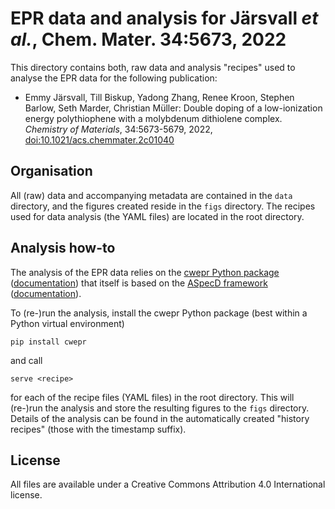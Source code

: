 # EPR data and analysis for Järsvall *et al.*, Chem. Mater. 34:5673, 2022

This directory contains both, raw data and analysis "recipes" used to analyse the EPR data for the following publication:

 * Emmy Järsvall, Till Biskup, Yadong Zhang, Renee Kroon, Stephen Barlow, Seth Marder, Christian Müller: Double doping of a low-ionization energy polythiophene with a molybdenum dithiolene complex. *Chemistry of Materials*, 34:5673-5679, 2022, [doi:10.1021/acs.chemmater.2c01040](https://doi.org/10.1021/acs.chemmater.2c01040)


## Organisation

All (raw) data and accompanying metadata are contained in the ``data`` directory, and the figures created reside in the ``figs`` directory. The recipes used for data analysis (the YAML files) are located in the root directory.


## Analysis how-to

The analysis of the EPR data relies on the [cwepr Python package](https://doi.org/10.1016/j.jmr.2021.107140) ([documentation](https://docs.cwepr.de/)) that itself is based on the [ASpecD framework](https://doi.org/10.1002/cmtd.202100097) ([documentation](https://docs.aspecd.de/)).

To (re-)run the analysis, install the cwepr Python package (best within a Python virtual environment)

    pip install cwepr

and call

    serve <recipe>

for each of the recipe files (YAML files) in the root directory. This will (re-)run the analysis and store the resulting figures to the ``figs`` directory. Details of the analysis can be found in the automatically created "history recipes" (those with the timestamp suffix).


## License

All files are available under a Creative Commons Attribution 4.0 International license.
